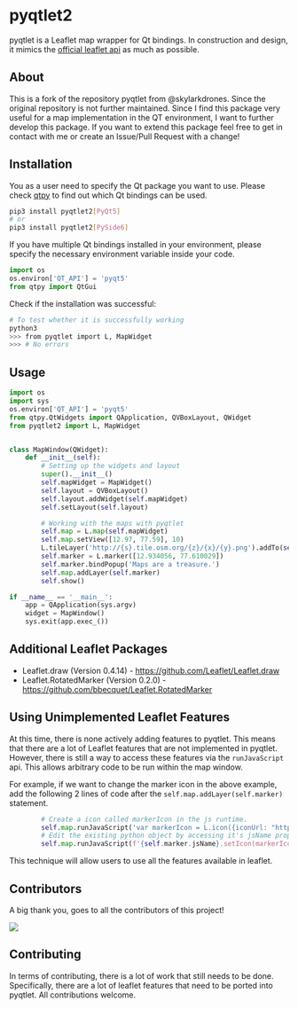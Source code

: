 # pyqtlet2

pyqtlet is a Leaflet map wrapper for Qt bindings. In construction and design, it mimics the [official leaflet api](http://leafletjs.com/reference-1.3.0.html) as much as possible.

## About

This is a fork of the repository pyqtlet from @skylarkdrones. Since the original repository is not further maintained. Since I find this package very useful for a map implementation in the QT environment, I want to further develop this package. If you want to extend this package feel free to get in contact with me or create an Issue/Pull Request with a change! 

## Installation

You as a user need to specify the Qt package you want to use. Please check [qtpy](https://github.com/spyder-ide/qtpy) to find out which Qt bindings can be used. 



``` bash
pip3 install pyqtlet2[PyQt5]
# or
pip3 install pyqtlet2[PySide6]
```

If you have multiple Qt bindings installed in your environment, please specify the necessary environment variable inside your code.

``` python 
import os
os.environ['QT_API'] = 'pyqt5'
from qtpy import QtGui
```

Check if the installation was successful:

``` bash
# To test whether it is successfully working
python3 
>>> from pyqtlet import L, MapWidget
>>> # No errors
```

## Usage

``` python
import os
import sys
os.environ['QT_API'] = 'pyqt5'
from qtpy.QtWidgets import QApplication, QVBoxLayout, QWidget
from pyqtlet2 import L, MapWidget


class MapWindow(QWidget):
    def __init__(self):
        # Setting up the widgets and layout
        super().__init__()
        self.mapWidget = MapWidget()
        self.layout = QVBoxLayout()
        self.layout.addWidget(self.mapWidget)
        self.setLayout(self.layout)

        # Working with the maps with pyqtlet
        self.map = L.map(self.mapWidget)
        self.map.setView([12.97, 77.59], 10)
        L.tileLayer('http://{s}.tile.osm.org/{z}/{x}/{y}.png').addTo(self.map)
        self.marker = L.marker([12.934056, 77.610029])
        self.marker.bindPopup('Maps are a treasure.')
        self.map.addLayer(self.marker)
        self.show()

if __name__ == '__main__':
    app = QApplication(sys.argv)
    widget = MapWindow()
    sys.exit(app.exec_())
```

## Additional Leaflet Packages
- Leaflet.draw (Version 0.4.14) - https://github.com/Leaflet/Leaflet.draw
- Leaflet.RotatedMarker (Version 0.2.0) - https://github.com/bbecquet/Leaflet.RotatedMarker

## Using Unimplemented Leaflet Features
At this time, there is none actively adding features to pyqtlet. This means that there
are a lot of Leaflet features that are not implemented in pyqtlet. However, there is still
a way to access these features via the `runJavaScript` api. This allows arbitrary code to
be run within the map window.

For example, if we want to change the marker icon in the above example, add the following
2 lines of code after the `self.map.addLayer(self.marker)` statement.

``` python
        # Create a icon called markerIcon in the js runtime.
        self.map.runJavaScript('var markerIcon = L.icon({iconUrl: "https://leafletjs.com/examples/custom-icons/leaf-red.png"});')
        # Edit the existing python object by accessing it's jsName property
        self.map.runJavaScript(f'{self.marker.jsName}.setIcon(markerIcon);')
```

This technique will allow users to use all the features available in leaflet.

## Contributors

A big thank you, goes to all the contributors of this project!

<a href="https://github.com/JaWeilBaum/pyqtlet2/graphs/contributors">
  <img src="https://contrib.rocks/image?repo=JaWeilBaum/pyqtlet2" />
</a>

## Contributing
In terms of contributing, there is a lot of work that still needs to be done. 
Specifically, there are a lot of leaflet features that need to be ported into pyqtlet. All contributions welcome.
